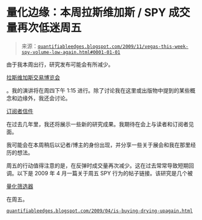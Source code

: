 <!--yml

分类：未分类

日期：2024-05-18 13:09:55

-->

# 量化边缘：本周拉斯维加斯 / SPY 成交量再次低迷周五

> 来源：[`quantifiableedges.blogspot.com/2009/11/vegas-this-week-spy-volume-low-again.html#0001-01-01`](http://quantifiableedges.blogspot.com/2009/11/vegas-this-week-spy-volume-low-again.html#0001-01-01)

由于我本周出行，研究发布可能会有所减少。

[拉斯维加斯交易博览会](http://www.moneyshow.com/lvot/main.asp?scode=016012)

。我的演讲将在周四下午 1:15 进行。除了讨论我在这里或出版物中提到的某些概念和边缘外，我还会讨论。

[订阅者信件](http://www.quantifiableedges.com/gold.html)

在过去几年里，我还将展示一些新的研究成果。我期待在会上与读者和订阅者见面。

我可能会在本周稍后以记者/博主的身份出现，并分享一些关于展会和我在那里经历的想法。

周五的行动值得注意的是，在反弹时成交量再次减少。这在过去常常导致短期回调。以下是 2009 年 4 月一篇关于周五 SPY 行为的帖子链接。该研究是几个被

[量化筛选器](http://www.quantifiableedges.com/quantifinderinfo.html)

在周五。

[`quantifiableedges.blogspot.com/2009/04/is-buying-drying-upagain.html`](http://quantifiableedges.blogspot.com/2009/04/is-buying-drying-upagain.html)
